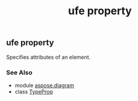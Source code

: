 ﻿---
title: ufe property
second_title: Aspose.Diagram for Python via .NET API References
description: 
type: docs
weight: 30
url: /python-net/aspose.diagram/typeprop/ufe/
is_root: false
---

## ufe property


Specifies attributes of an element.

### See Also
* module [aspose.diagram](../../)
* class [TypeProp](/diagram/python-net/aspose.diagram/typeprop)
